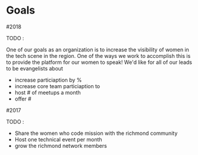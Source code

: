 # Goals 

#2018 

TODO : 

One of our goals as an organization is to increase the visibility of women in the tech scene in the region. One of the ways we work to accomplish this is to provide the platform for our women to speak! We'd like for all of our leads to be evangelists about

- increase particiaption by %  
- increase core team particiaption to 
- host # of meetups a month 
- offer # 



#2017 

TODO : 

- Share the women who code mission with the richmond community 
- Host one technical event per month 
- grow the richmond network members 
